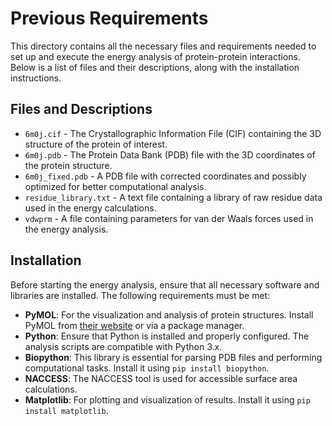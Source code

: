 # Previous Requirements

This directory contains all the necessary files and requirements needed to set up and execute the energy analysis of protein-protein interactions. Below is a list of files and their descriptions, along with the installation instructions.

## Files and Descriptions

- `6m0j.cif` - The Crystallographic Information File (CIF) containing the 3D structure of the protein of interest.
- `6m0j.pdb` - The Protein Data Bank (PDB) file with the 3D coordinates of the protein structure.
- `6m0j_fixed.pdb` - A PDB file with corrected coordinates and possibly optimized for better computational analysis.
- `residue_library.txt` - A text file containing a library of raw residue data used in the energy calculations.
- `vdwprm` - A file containing parameters for van der Waals forces used in the energy analysis.

## Installation

Before starting the energy analysis, ensure that all necessary software and libraries are installed. The following requirements must be met:

- **PyMOL**: For the visualization and analysis of protein structures. Install PyMOL from [their website](https://pymol.org) or via a package manager.
- **Python**: Ensure that Python is installed and properly configured. The analysis scripts are compatible with Python 3.x.
- **Biopython**: This library is essential for parsing PDB files and performing computational tasks. Install it using `pip install biopython`.
- **NACCESS**: The NACCESS tool is used for accessible surface area calculations.
- **Matplotlib**: For plotting and visualization of results. Install it using `pip install matplotlib`.
